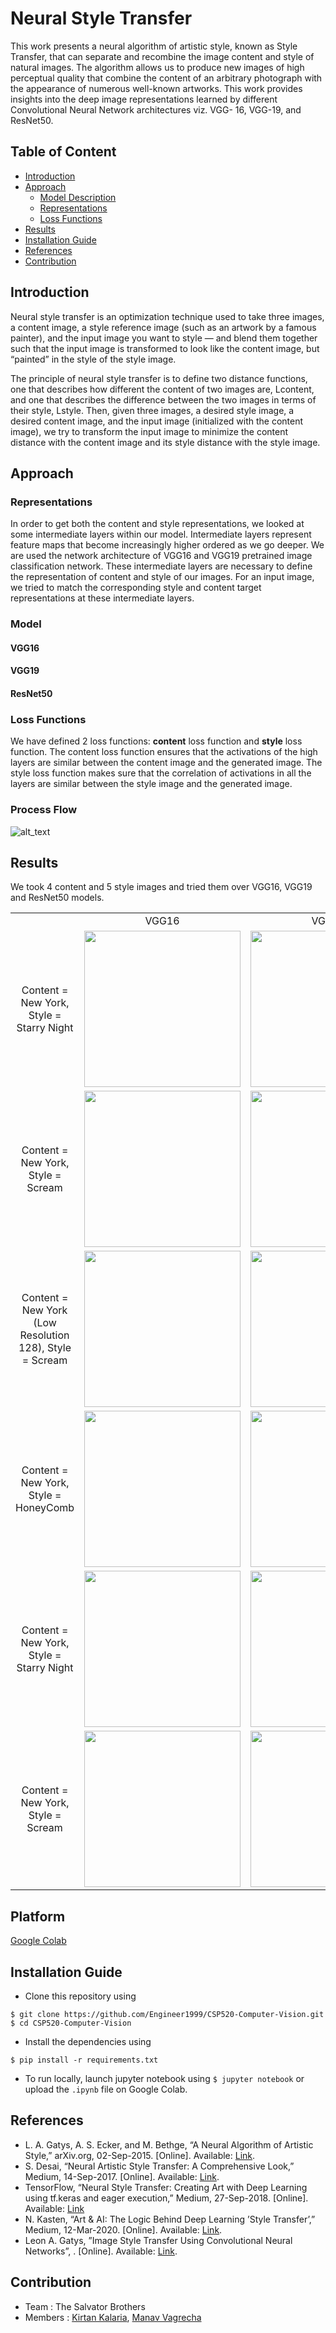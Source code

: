 # Neural Style Transfer

This work presents a neural algorithm of artistic style, known as Style Transfer, that can separate and recombine the image content and style of natural images. The algorithm allows us to produce new images of high perceptual quality that combine the content of an arbitrary photograph with the appearance of numerous well-known artworks. This work provides insights into the deep image representations learned by different Convolutional Neural Network architectures viz. VGG- 16, VGG-19, and ResNet50.

## Table of Content

- [Introduction](#introduction)
- [Approach](#approach)
  - [Model Description](#model)
  - [Representations](#representations)
  - [Loss Functions](#loss-functions)
- [Results](#results)
- [Installation Guide](#installation-guide)
- [References](#references)
- [Contribution](#contribution)


## Introduction

Neural style transfer is an optimization technique used to take three images, a content image, a style reference image (such as an artwork by a famous painter), and the input image you want to style — and blend them together such that the input image is transformed to look like the content image, but “painted” in the style of the style image.

The principle of neural style transfer is to define two distance functions, one that describes how different the content of two images are, Lcontent, and one that describes the difference between the two images in terms of their style, Lstyle. Then, given three images, a desired style image, a desired content image, and the input image (initialized with the content image), we try to transform the input image to minimize the content distance with the content image and its style distance with the style image.

## Approach



### Representations

In order to get both the content and style representations, we looked at some intermediate layers within our model. Intermediate layers represent feature maps that become increasingly higher ordered as we go deeper. We are used 
the network architecture of VGG16 and VGG19 pretrained image classification network. These intermediate layers are necessary to define the representation of content and style of our images. For an input image, we tried to match the corresponding style and content target representations at these intermediate layers.

### Model

#### VGG16

#### VGG19

#### ResNet50


### Loss Functions

We have defined 2 loss functions: **content** loss function and **style** loss function. The content loss function ensures that the activations of the high layers are similar between the content image and the generated image. The style loss function makes sure that the
correlation of activations in all the layers are similar between the style image and the generated image.

### Process Flow

![alt_text](https://github.com/jimil749/CSP520-Computer-Vision/blob/jimil/assignment-6/Assignment%206%20%26%207/Samaritans_6/images/nst_architecture.jpg)

## Results

We took 4 content and 5 style images and tried them over VGG16, VGG19 and ResNet50 models.

<table>
  <tr>
    <td></td>
    <td align="center">VGG16</td>
    <td align="center">VGG19</td>
    <td align="center">ResNet50</td>
  </tr>
  <tr>
    <td align="center" width=175> Content = New York, Style = Starry Night </td>
    <td><img src="https://github.com/caped-crusader16/CSP520-Computer-Vision/blob/main/Assignment%206%20%26%207/CSP502_A6-7_The-Salvator-Brothers/images/1_NewYork_StarryNight_VGG16.jpg" width=250 height=250></td>
    <td><img src="https://github.com/caped-crusader16/CSP520-Computer-Vision/blob/main/Assignment%206%20%26%207/CSP502_A6-7_The-Salvator-Brothers/images/2_NewYork_StarryNight_VGG19.jpg" width=250 height=250></td>
    <td><img src="https://github.com/caped-crusader16/CSP520-Computer-Vision/blob/main/Assignment%206%20%26%207/CSP502_A6-7_The-Salvator-Brothers/images/3_NewYork_StarryNight_ResNet50.jpg" width=250 height=250></td>
  </tr>
 
  <tr>
    <td align="center" width=175 > Content = New York, Style = Scream </td>
    <td><img src="https://github.com/caped-crusader16/CSP520-Computer-Vision/blob/main/Assignment%206%20%26%207/CSP502_A6-7_The-Salvator-Brothers/images/4_NewYork_Scream_VGG16.jpg" width=250 height=250></td>
    <td><img src="https://github.com/caped-crusader16/CSP520-Computer-Vision/blob/main/Assignment%206%20%26%207/CSP502_A6-7_The-Salvator-Brothers/images/5_NewYork_Scream_VGG19.jpg" width=250 height=250></td>
    <td><img src="https://github.com/caped-crusader16/CSP520-Computer-Vision/blob/main/Assignment%206%20%26%207/CSP502_A6-7_The-Salvator-Brothers/images/6_NewYork_Scream_ResNet50.jpg" width=250 height=250></td>
  </tr>
  
  
  <tr>
    <td align="center"  width=175> Content = New York (Low Resolution 128), Style = Scream </td>
    <td><img src="https://github.com/caped-crusader16/CSP520-Computer-Vision/blob/main/Assignment%206%20%26%207/CSP502_A6-7_The-Salvator-Brothers/images/14_NewYork128LowRes_Scream_VGG16.jpg" width=250 height=250></td>
    <td><img src="https://github.com/caped-crusader16/CSP520-Computer-Vision/blob/main/Assignment%206%20%26%207/CSP502_A6-7_The-Salvator-Brothers/images/15_NewYork128LowRes_Scream_VGG19.jpg" width=250 height=250></td>
    <td><img src="https://github.com/caped-crusader16/CSP520-Computer-Vision/blob/main/Assignment%206%20%26%207/CSP502_A6-7_The-Salvator-Brothers/images/16_NewYork128LowRes_Scream_ResNet50.jpg" width=250 height=250></td>
  </tr>
  
  <tr>
    <td align="center"  width=175> Content = New York, Style = HoneyComb </td>
    <td><img src="https://github.com/caped-crusader16/CSP520-Computer-Vision/blob/main/Assignment%206%20%26%207/CSP502_A6-7_The-Salvator-Brothers/images/7_NewYork_Honeycomb_VGG16.jpg" width=250 height=250></td>
    <td><img src="https://github.com/caped-crusader16/CSP520-Computer-Vision/blob/main/Assignment%206%20%26%207/CSP502_A6-7_The-Salvator-Brothers/images/8_NewYork_Honeycomb_VGG19.jpg" width=250 height=250></td>
    <td><img src="https://github.com/caped-crusader16/CSP520-Computer-Vision/blob/main/Assignment%206%20%26%207/CSP502_A6-7_The-Salvator-Brothers/images/9_NewYork_Honeycomb_ResNet50.jpg" width=250 height=250></td>
  </tr>
  
  <tr>
    <td align="center"  width=175> Content = New York, Style = Starry Night </td>
    <td><img src="https://github.com/caped-crusader16/CSP520-Computer-Vision/blob/main/Assignment%206%20%26%207/CSP502_A6-7_The-Salvator-Brothers/images/10_GrandCanyon_StarryNight_VGG16.jpg" width=250 height=250></td>
    <td><img src="https://github.com/caped-crusader16/CSP520-Computer-Vision/blob/main/Assignment%206%20%26%207/CSP502_A6-7_The-Salvator-Brothers/images/11_GrandCanyon_StarryNight_VGG19.jpg" width=250 height=250></td>
    <td><img src="https://github.com/caped-crusader16/CSP520-Computer-Vision/blob/main/Assignment%206%20%26%207/CSP502_A6-7_The-Salvator-Brothers/images/12_GrandCanyon_StarryNight_ResNet50.jpg" width=250 height=250 alt="GrandCanyon x StarryNight : ResNet50"></td>
  </tr>
  
  
  <tr>
    <td align="center"  width=175> Content = New York, Style = Scream </td>
    <td><img src="https://github.com/caped-crusader16/CSP520-Computer-Vision/blob/main/Assignment%206%20%26%207/CSP502_A6-7_The-Salvator-Brothers/images/12_GrandCanyon_Scream_VGG16.jpg" width=250 height=250></td>
    <td><img src="https://github.com/caped-crusader16/CSP520-Computer-Vision/blob/main/Assignment%206%20%26%207/CSP502_A6-7_The-Salvator-Brothers/images/13_GrandCanyon_Scream_VGG19.jpg" width=250 height=250></td>
    <td><img src="https://github.com/caped-crusader16/CSP520-Computer-Vision/blob/main/Assignment%206%20%26%207/CSP502_A6-7_The-Salvator-Brothers/images/14_GrandCanyon_Scream_ResNet50.jpg" width=250 height=250 alt="GrandCanyon x Scream : ResNet50"></td>
  </tr>
 </table>


## Platform 

[Google Colab](https://colab.research.google.com/notebooks/intro.ipynb)

## Installation Guide

- Clone this repository using 
```
$ git clone https://github.com/Engineer1999/CSP520-Computer-Vision.git
$ cd CSP520-Computer-Vision
```
- Install the dependencies using
```
$ pip install -r requirements.txt
```
- To run locally, launch jupyter notebook using `$ jupyter notebook` or upload the `.ipynb` file on Google Colab.


## References
-  L. A. Gatys, A. S. Ecker, and M. Bethge, “A Neural Algorithm of Artistic Style,” arXiv.org, 02-Sep-2015. [Online]. Available: [Link](https://arxiv.org/abs/508.06576). 
- S. Desai, “Neural Artistic Style Transfer: A Comprehensive Look,” Medium, 14-Sep-2017. [Online]. Available: [Link](https://medium.com/artists-and-machine-intelligence/neural-artistic-style-transfer-a-comprehensive-look-f54d8649c199).
- TensorFlow, “Neural Style Transfer: Creating Art with Deep Learning using tf.keras and eager execution,” Medium, 27-Sep-2018. [Online]. Available: [Link](https://medium.com/tensorflow/neural-style-transfer-creating-art-with-deep-learning-using-tf-keras-and-eager-execution-7d541ac31398)
- N. Kasten, “Art & AI: The Logic Behind Deep Learning ’Style Transfer’,” Medium, 12-Mar-2020. [Online]. Available: [Link](https://medium.com/codait/art-ai-the-logic-behind-deep-learning-style-transfer-1f59f51441d1).
- Leon A. Gatys, ”Image Style Transfer Using Convolutional Neural Networks”, . [Online]. Available: [Link](https://www.cv-foundation.org/openaccess/content_cvpr_2016/papers/Gatys_Image_Style_Transfer_CVPR_2016_paper.pdf).



## Contribution

- Team : The Salvator Brothers
- Members : [Kirtan Kalaria](https://github.com/kkalaria16), [Manav Vagrecha](https://github.com/caped-crusader16) 
